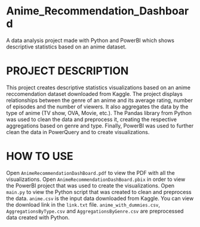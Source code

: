 # Anime_Recommendation_Dashboard
A data analysis project made with Python and PowerBI which shows descriptive statistics based on an anime dataset.

# PROJECT DESCRIPTION
This project creates descriptive statistics visualizations based on an anime reccomendation dataset downloaded from Kaggle. The project displays relationships between the genre of an anime and its average rating, number of episodes and the number of viewers. It also aggregates the data by the type of anime (TV show, OVA, Movie, etc.). The Pandas library from Python was used to clean the data and preprocess it, creating the respective aggregations based on genre and type. Finally, PowerBI was used to further clean the data in PowerQuery and to create visualizations.

# HOW TO USE
Open `AnimeRecommendationDashBoard.pdf` to view the PDF with all the visualizations.
Open `AnimeRecommendationDashBoard.pbix` in order to view the PowerBI project that was used to create the visualizations.
Open `main.py` to view the Python script that was created to clean and preprocess the data.
`anime.csv` is the input data downloaded from Kaggle. You can view the download link in the `link.txt` file.
`anime_with_dummies.csv`, `AggregationsByType.csv` and `AggregationsByGenre.csv` are preprocessed data created with Python.
